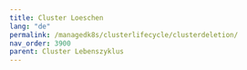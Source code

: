 ```yaml
---
title: Cluster Loeschen
lang: "de"
permalink: /managedk8s/clusterlifecycle/clusterdeletion/
nav_order: 3900
parent: Cluster Lebenszyklus
---
```

